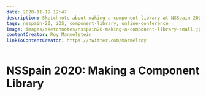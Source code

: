 ```yaml
---
date: 2020-11-19 12:47
description: Sketchnote about making a component library at NSSpain 2020
tags: nsspain-20, iOS, component-library, online-conference
image: images/sketchnotes/nsspain20-making-a-component-library-small.jpg
contentCreator: Roy Marmelstein
linkToContentCreator: https://twitter.com/marmelroy
---
```


# NSSpain 2020: Making a Component Library
